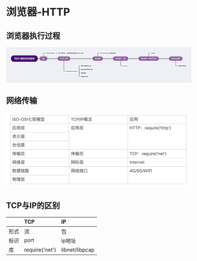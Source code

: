 # 浏览器-HTTP

## 浏览器执行过程
![浏览器执行过程](./浏览器执行过程.png)

## 网络传输
![网络传输图](./网络传输.png)

## TCP与IP的区别
|  | TCP | IP |
| :-----| :---- | :---- |
| 形式 | 流 | 包 |
| 标识 | port | ip地址 |
| 库 | require('net') | libnet/libpcap |
